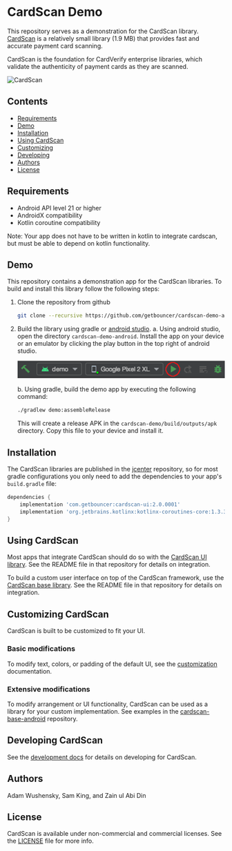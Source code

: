 # CardScan Demo

This repository serves as a demonstration for the CardScan library. [CardScan](https://cardscan.io/) is a relatively small library (1.9 MB) that provides fast and accurate payment card scanning.

CardScan is the foundation for CardVerify enterprise libraries, which validate the authenticity of payment cards as they are scanned.

![CardScan](docs/images/cardscan_demo.gif)

## Contents

* [Requirements](#requirements)
* [Demo](#demo)
* [Installation](#installation)
* [Using CardScan](#using-cardscan)
* [Customizing](#customizing-cardscan)
* [Developing](#developing-cardscan)
* [Authors](#authors)
* [License](#license)

## Requirements

* Android API level 21 or higher
* AndroidX compatibility
* Kotlin coroutine compatibility

Note: Your app does not have to be written in kotlin to integrate cardscan, but must be able to depend on kotlin functionality.

## Demo

This repository contains a demonstration app for the CardScan libraries. To build and install this library follow the following steps:

1. Clone the repository from github
    ```bash
    git clone --recursive https://github.com/getbouncer/cardscan-demo-android
    ```
    
2. Build the library using gradle or [android studio](https://developer.android.com/studio).
    a. Using android studio, open the directory `cardscan-demo-android`. Install the app on your device or an emulator by clicking the play button in the top right of android studio.
    
    ![build_android_studio](docs/images/build_android_studio.png)
    
    b. Using gradle, build the demo app by executing the following command:
    
    ```bash
    ./gradlew demo:assembleRelease
    ```
    This will create a release APK in the `cardscan-demo/build/outputs/apk` directory. Copy this file to your device and install it.

## Installation

The CardScan libraries are published in the [jcenter](https://jcenter.bintray.com/com/getbouncer/) repository, so for most gradle configurations you only need to add the dependencies to your app's `build.gradle` file:

```gradle
dependencies {
    implementation 'com.getbouncer:cardscan-ui:2.0.0001'
    implementation 'org.jetbrains.kotlinx:kotlinx-coroutines-core:1.3.3'
}
```

## Using CardScan

Most apps that integrate CardScan should do so with the [CardScan UI library](https://github.com/getbouncer/cardscan-ui-android). See the README file in that repository for details on integration.

To build a custom user interface on top of the CardScan framework, use the [CardScan base library](https://github.com/getbouncer/cardscan-base-android). See the README file in that repository for details on integration.

## Customizing CardScan

CardScan is built to be customized to fit your UI.

### Basic modifications

To modify text, colors, or padding of the default UI, see the [customization](https://github.com/getbouncer/cardscan-ui-android/blob/master/docs/customize.md) documentation.

### Extensive modifications

To modify arrangement or UI functionality, CardScan can be used as a library for your custom implementation. See examples in the [cardscan-base-android](https://github.com/getbouncer/cardscan-base-android) repository.

## Developing CardScan

See the [development docs](docs/develop.md) for details on developing for CardScan.

## Authors

Adam Wushensky, Sam King, and Zain ul Abi Din

## License

CardScan is available under non-commercial and commercial licenses. See the [LICENSE](LICENSE.md) file for more info.
